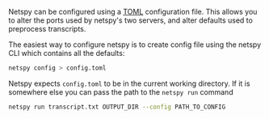 Netspy can be configured using a [TOML](https://toml.io/en/) configuration file. This allows you to alter the ports used by netspy's two servers, and  alter defaults used to preprocess transcripts.

The easiest way to configure netspy is to create config file using the netspy CLI which contains all the defaults:


```bash
netspy config > config.toml
```

Netspy expects `config.toml` to be in the current working directory. If it is somewhere else you can pass the path to the `netspy run` command

```bash
netspy run transcript.txt OUTPUT_DIR --config PATH_TO_CONFIG
```